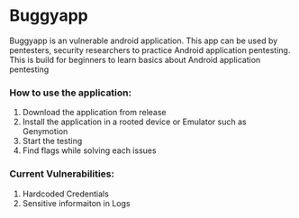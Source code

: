 # Buggyapp
Buggyapp is an vulnerable android application. This app can be used by pentesters, security researchers to practice Android application pentesting. This is build for beginners to learn basics about Android application pentesting

### How to use the application: 
1. Download the application from release
2. Install the application in a rooted device or Emulator such as Genymotion 
3. Start the testing
4. Find flags while solving each issues


### Current Vulnerabilities:
1. Hardcoded Credentials
2. Sensitive informaiton in Logs
